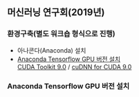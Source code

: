 ## 머신러닝 연구회(2019년)
  
  
### 환경구축(별도 워크숍 형식으로 진행)
- 아나콘다(Anaconda) 설치  
- [Anaconda Tensorflow GPU 버전 설치](https://junn.in/archives/2466)  
[CUDA Toolkit 9.0](https://developer.nvidia.com/cuda-90-download-archive?target_os=Windows&target_arch=x86_64&target_version=7&target_type=exelocal) / [cuDNN for CUDA 9.0](https://developer.nvidia.com/rdp/cudnn-download)  
  
### Anaconda Tensorflow GPU 버전 설치
